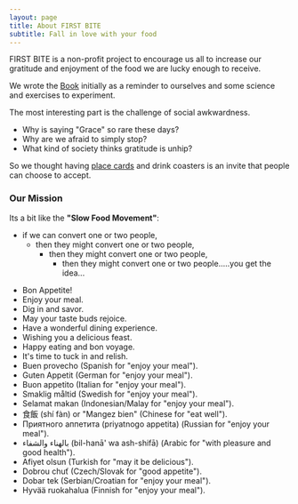 ```yaml
---
layout: page
title: About FIRST BITE
subtitle: Fall in love with your food
---
```


FIRST BITE is a non-profit project to encourage us all to increase our gratitude and enjoyment of the food we are lucky enough to receive.

We wrote the <a target="_blank" href="https://docs.google.com/forms/d/e/1FAIpQLScc34wo93rlGqWYoCCx3uEecI4ZMyQ-sNfnbLa31DEGNPqyyw/viewform?vc=0&c=0&w=1&flr=0">Book</a> initially as a reminder to ourselves and some science and exercises to experiment.

The most interesting part is the challenge of social awkwardness.

- Why is saying "Grace" so rare these days?
- Why are we afraid to simply stop? 
- What kind of society thinks gratitude is unhip?

So we thought having <a target="_blank" href="https://prismism.com/graphic-design/">place cards</a> and drink coasters is an invite that people can choose to accept.


### Our Mission

Its a bit like the **"Slow Food Movement"**: 

  * if we can convert one or two people, 
    * then they might convert one or two people,
      * then they might convert one or two people,
        * then they might convert one or two people.....you get the idea...

<!-- -->

* Bon Appetite!
* Enjoy your meal.
* Dig in and savor.
* May your taste buds rejoice.
* Have a wonderful dining experience.
* Wishing you a delicious feast.
* Happy eating and bon voyage.
* It's time to tuck in and relish.
* Buen provecho (Spanish for "enjoy your meal").
* Guten Appetit (German for "enjoy your meal").
* Buon appetito (Italian for "enjoy your meal").
* Smaklig måltid (Swedish for "enjoy your meal").
* Selamat makan (Indonesian/Malay for "enjoy your meal").
* 食飯 (shí fàn) or "Mangez bien" (Chinese for "eat well").
* Приятного аппетита (priyatnogo appetita) (Russian for "enjoy your meal").
* بالهناء والشفاء (bil-hanā' wa ash-shifā) (Arabic for "with pleasure and good health").
* Afiyet olsun (Turkish for "may it be delicious").
* Dobrou chuť (Czech/Slovak for "good appetite").
* Dobar tek (Serbian/Croatian for "enjoy your meal").
* Hyvää ruokahalua (Finnish for "enjoy your meal").
